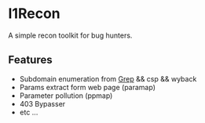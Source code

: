 # I1Recon
A simple recon toolkit for bug hunters.

## Features
- Subdomain enumeration from [Grep](https://grep.app) && csp && wyback
- Params extract form web page (paramap)
- Parameter pollution (ppmap)
- 403 Bypasser 
- etc ...
